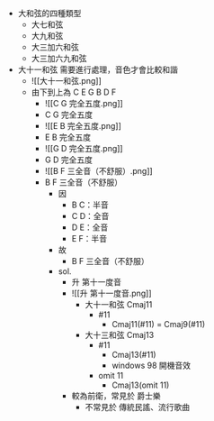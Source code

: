 - 大和弦的四種類型
	- 大七和弦
	- 大九和弦
	- 大三加六和弦
	- 大三加六九和弦
- 大十一和弦 需要進行處理，音色才會比較和諧
	- ![[大十一和弦.png]]
	- 由下到上為 C E G B D F
		- ![[C G 完全五度.png]]
		- C G 完全五度
		- ![[E B 完全五度.png]]
		- E B 完全五度
		- ![[G D 完全五度.png]]
		- G D 完全五度
		- ![[B F 三全音（不舒服）.png]]
		- B F 三全音（不舒服）
			- 因
				- B C：半音
				- C D：全音
				- D E：全音
				- E F：半音
			- 故
				- B F 三全音（不舒服）
			- sol.
				- 升 第十一度音
				- ![[升 第十一度音.png]]
					- 大十一和弦 Cmaj11
						- #11
							- Cmaj11(#11) = Cmaj9(#11)
					- 大十三和弦 Cmaj13
						- #11
							- Cmaj13(#11)
							- windows 98 開機音效
						- omit 11
							- Cmaj13(omit 11)
				- 較為前衛，常見於 爵士樂
					- 不常見於 傳統民謠、流行歌曲